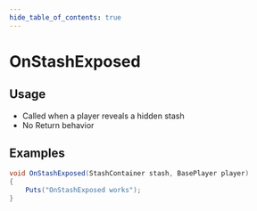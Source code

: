 ```yaml
---
hide_table_of_contents: true
---
```


# OnStashExposed

## Usage

* Called when a player reveals a hidden stash
* No Return behavior

## Examples

```csharp title=""
void OnStashExposed(StashContainer stash, BasePlayer player)
{
    Puts("OnStashExposed works");
}
```
